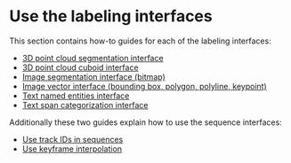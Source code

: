 # Use the labeling interfaces

This section contains how-to guides for each of the labeling interfaces:

* [3D point cloud segmentation interface](3d-point-cloud-segmentation-interface.md)
* [3D point cloud cuboid interface](3d-point-cloud-cuboid-interface.md)
* [Image segmentation interface (bitmap)](image-segmentation-interface.md)
* [Image vector interface (bounding box, polygon, polyline, keypoint)](image-vector-interface.md)
* [Text named entities interface](text-named-entities-interface.md)
* [Text span categorization interface](text-span-categorization-interface.md)

Additionally these two guides explain how to use the sequence interfaces:

* [Use track IDs in sequences](use-track-ids-in-sequences.md)
* [Use keyframe interpolation](use-keyframe-interpolation.md)
